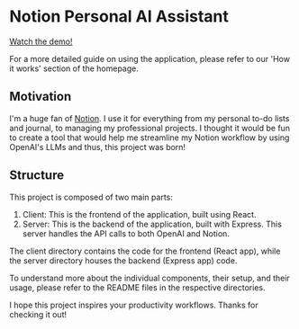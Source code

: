 # Notion Personal AI Assistant

[Watch the demo!](https://youtu.be/PdE5K11aiZc)

For a more detailed guide on using the application, please refer to our 'How it works' section of the homepage.

## Motivation

I'm a huge fan of <a href="https:/www.notion.so" target="_blank" rel="noopener noreferrer">Notion</a>.  I use it for everything from my personal to-do lists and journal, to managing my professional projects.  I thought it would be fun to create a tool that would help me streamline my Notion workflow by using OpenAI's LLMs and thus, this project was born!</p>

## Structure

This project is composed of two main parts:

1. Client: This is the frontend of the application, built using React.
2. Server: This is the backend of the application, built with Express. This server handles the API calls to both OpenAI and Notion.

The client directory contains the code for the frontend (React app), while the server directory houses the backend (Express app) code.

To understand more about the individual components, their setup, and their usage, please refer to the README files in the respective directories.

I hope this project inspires your productivity workflows.  Thanks for checking it out!